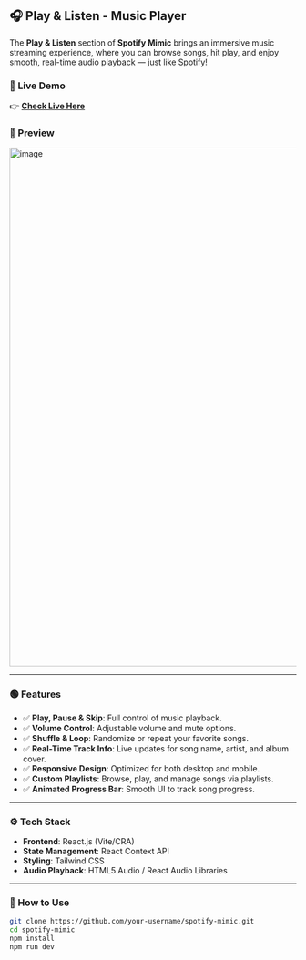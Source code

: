 ## 🎧 Play & Listen - Music Player

The **Play & Listen** section of **Spotify Mimic** brings an immersive music streaming experience, where you can browse songs, hit play, and enjoy smooth, real-time audio playback — just like Spotify!

### 🚀 Live Demo
👉 **[Check Live Here](https://spotifymimic.netlify.app/)**

### 📸 Preview

<img width="1919" height="911" alt="image" src="https://github.com/user-attachments/assets/03f5ce8b-2066-4b08-8182-3c28b3161a45" />

---

### 🟢 Features

- ✅ **Play, Pause & Skip**: Full control of music playback.
- ✅ **Volume Control**: Adjustable volume and mute options.
- ✅ **Shuffle & Loop**: Randomize or repeat your favorite songs.
- ✅ **Real-Time Track Info**: Live updates for song name, artist, and album cover.
- ✅ **Responsive Design**: Optimized for both desktop and mobile.
- ✅ **Custom Playlists**: Browse, play, and manage songs via playlists.
- ✅ **Animated Progress Bar**: Smooth UI to track song progress.

---

### ⚙️ Tech Stack
- **Frontend**: React.js (Vite/CRA)
- **State Management**: React Context API
- **Styling**: Tailwind CSS
- **Audio Playback**: HTML5 Audio / React Audio Libraries

---

### 📝 How to Use

```bash
git clone https://github.com/your-username/spotify-mimic.git
cd spotify-mimic
npm install
npm run dev
